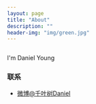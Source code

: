 ```yaml
---
layout: page
title: "About"
description: ""
header-img: "img/green.jpg"
---
```



<center>
    <p><img src="" align="center"></p>
</center>

I'm Daniel Young

### 联系

- [微博@千叶树Daniel](http://weibo.com/u/2178621600)

